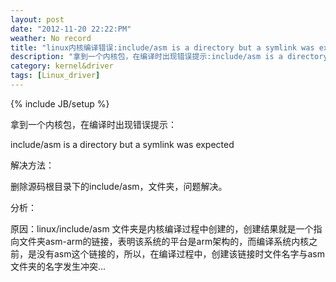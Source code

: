 ```yaml
---
layout: post
date: "2012-11-20 22:22:PM"
weather: No record
title: "linux内核编译错误:include/asm is a directory but a symlink was expected"
description: "拿到一个内核包，在编译时出现错误提示:include/asm is a directory but a symlink was expected,解决方法进来看。"
category: kernel&driver
tags: [Linux_driver]
---
```

{% include JB/setup %}

拿到一个内核包，在编译时出现错误提示：

include/asm is a directory but a symlink was expected

解决方法：

删除源码根目录下的include/asm，文件夹，问题解决。

分析：

原因：linux/include/asm 文件夹是内核编译过程中创建的，创建结果就是一个指向文件夹asm-arm的链接，表明该系统的平台是arm架构的，而编译系统内核之前，是没有asm这个链接的，所以，在编译过程中，创建该链接时文件名字与asm文件夹的名字发生冲突...

